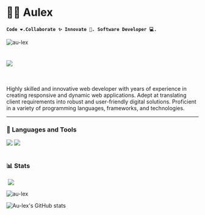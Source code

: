 
# 🏄‍♂️ Aulex

**`Code ❤️.Collaborate ✨ Innovate 🚀. Software Developer 💻.`**
<p align="cente">
  <img src="https://komarev.com/ghpvc/?username=au-lex&label=Profile%20views&color=0e75b6&style=flat" alt="au-lex" />
</p>

<h1>
    <img src="https://readme-typing-svg.herokuapp.com/?font=Righteous&size=35&center=tre&vCenter=rue&width=500&height=70&duration=4000&lines=Hi+There!+👋;+I'm+Aulex!;" />
</h1>



<br/>

Highly skilled and innovative web developer with  years of experience in creating responsive and dynamic web applications. Adept at translating client requirements into robust and user-friendly digital solutions. Proficient in a variety of programming languages, frameworks, and technologies.

 
---
### 🧰 Languages and Tools


<div align="cente">
    <img src="https://skillicons.dev/icons?i=react,linux,bootstrap,mui,html,css,sass,redux,prisma,github,figma,tailwind,git" />
    <img src="https://skillicons.dev/icons?i=nodejs,python,javascript,typescript,express,firebase,mongodb,nextjs,mysql" /><br>
</div>



#



#

### 📊 Stats

<p>&nbsp;<img align="center" src="https://github-readme-stats.vercel.app/api?username=au-lex&show_icons=true&locale=en&theme=react"au-lex" /></p>

<p><img align="center" src="https://github-readme-streak-stats.herokuapp.com/?user=au-lex&theme=react" alt="au-lex" /></p>



![Au-lex's GitHub stats](https://github-readme-stats.vercel.app/api/top-langs?username=au-lex&show_icons=true&theme=gruvbox)


#

